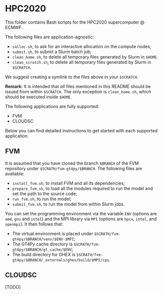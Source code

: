 # HPC2020

This folder contains Bash scripts for the HPC2020 supercomputer @ ECMWF.

The following files are application-agnostic:
* `salloc.sh`, to ask for an interactive allocation on the compute nodes;
* `submit.sh`, to submit a Slurm batch job;
* `clean_home.sh`, to delete all temporary files generated by Slurm in `$HOME`.
* `clean_scratch.sh`, to delete all temporary files generated by Slurm in `$SCRATCH`.

We suggest creating a symlink to the files above in your `$SCRATCH`.

**Remark:** It is intended that *all* files mentioned in this README should be issued
from within `$SCRATCH`. The only exception is `clean_home.sh`, which should be executed
inside `$HOME`.

The following applications are fully supported:
* FVM
* CLOUDSC

Below you can find detailed instructions to get started with each supported application.


## FVM

It is assumed that you have cloned the branch `$BRANCH` of the FVM repository under
`$SCRATH/fvm-gt4py/$BRANCH`. The following files are available:

* `install_fvm.sh`, to install FVM and all its dependencies;
* `prepare_fvm.sh`, to load all the modules required to run the model and set the path to the 
source code;
* `run_fvm.sh`, to run the model;
* `submit_fvm.sh`, to run the model from within Slurm jobs.

You can set the programming environment via the variable `ENV` (options are `amd`, `gnu` and `intel`) 
and the MPI library via `MPI` (options are `hpcx`, `intel`, and `openmpi`). It then follows that:

* The virtual environment is placed under `$SCRATH/fvm-gt4py/$BRANCH/venv/$ENV-$MPI`;
* The GT4Py cache directory is `$SCRATH/fvm-gt4py/$BRANCH/gt_cache/$ENV`;
* The build directory for GHEX is `$SCRATH/fvm-gt4py/$BRANCH/_externals/ghex/build/$MPI/cpu`.


## CLOUDSC

[TODO]


